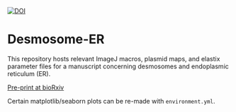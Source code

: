 [![DOI](https://zenodo.org/badge/474155175.svg)](https://zenodo.org/badge/latestdoi/474155175)

# Desmosome-ER

This repository hosts relevant ImageJ macros, plasmid maps, and elastix parameter files for a manuscript concerning desmosomes and endoplasmic reticulum (ER).

[Pre-print at bioRxiv](https://www.biorxiv.org/content/10.1101/2022.07.07.499185v2)

Certain matplotlib/seaborn plots can be re-made with `environment.yml`.

